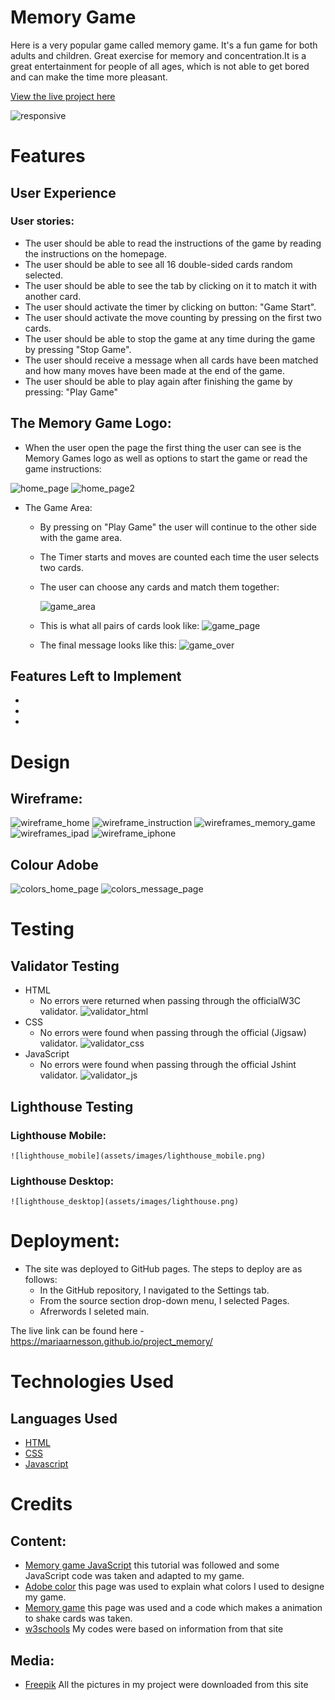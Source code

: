 # Memory Game
Here is a very popular game called memory game. It's a fun game for both adults and children. Great exercise for memory and concentration.It is a great entertainment for people of all ages, which is not able to get bored and can make the time more pleasant. 

[View the live project here](https://mariaarnesson.github.io/project_memory/)


![responsive](assets/images/responsive.png)

# Features
## User Experience 
### User stories:

- The user should be able to read the instructions of the game by reading the instructions on the homepage.
- The user should be able to see all 16 double-sided cards random selected.
- The user should be able to see the tab by clicking on it to match it with another card.
- The user should activate the timer by clicking on button: "Game Start".
- The user should activate the move counting by pressing on the first two cards.
- The user should be able to stop the game at any time during the game by pressing "Stop Game".
- The user should receive a message when all cards have been matched and how many moves have been made at the end of the game.
- The user should be able to play again after finishing the game by pressing: "Play Game"

## The Memory Game Logo:


- When the user open the page the first thing the user can see is the Memory Games logo as well as options to start the game or read the game instructions:


![home_page](assets/images/homepage1.png)
![home_page2](assets/images/homepage2.png)

- The Game Area:
    - By pressing on "Play Game" the user will continue to the other side with the game area. 
    - The Timer starts and moves are counted each time the user selects two cards.
    - The user can choose any cards and match them together:

         ![game_area](assets/images/game_area.png)    



    - This is what all pairs of cards look like:
![game_page](assets/images/game_page.png)

    - The final message looks like this:
![game_over](assets/images/Game_over.png)


## Features Left to Implement

-
-
-

# Design

## Wireframe:

![wireframe_home](assets/images/wireframe_home_page.png)
![wireframe_instruction](assets/images/wireframe_instruction.png)
![wireframes_memory_game](assets/images/wireframe_memory_game.png)
![wireframes_ipad](assets/images/wireframe_ipad.png)
![wireframe_iphone](assets/images/wireframe_iphone.png)


## Colour Adobe

![colors_home_page](assets/images/colors_home_psge.png)
![colors_message_page](assets/images/colors_massage_page.png)

# Testing

## Validator Testing

- HTML
    - No errors were returned when passing through the officialW3C validator.
    ![validator_html](assets/images/validator_html.png)
- CSS
    - No errors were found when passing through the official (Jigsaw) validator.
    ![validator_css](assets/images/validator_css.png)
- JavaScript 
    - No errors were found when passing through the official Jshint validator.
    ![validator_js](assets/images/validator_js.png)

## Lighthouse Testing

### Lighthouse Mobile:

    ![lighthouse_mobile](assets/images/lighthouse_mobile.png)

### Lighthouse Desktop: 

    ![lighthouse_desktop](assets/images/lighthouse.png)


# Deployment:
- The site was deployed to GitHub pages. The steps to deploy are as follows:
    - In the GitHub repository, I navigated to the Settings tab.
    - From the source section drop-down menu, I selected Pages.
    - Afrerwords I seleted main.

The live link can be found here - https://mariaarnesson.github.io/project_memory/



# Technologies Used
## Languages Used
- [HTML](https://sv.wikipedia.org/wiki/HTML)
- [CSS](https://en.wikipedia.org/wiki/CSS)
- [Javascript](https://sv.wikipedia.org/wiki/Javascript)



# Credits

## Content:
 - [Memory game JavaScript](https://www.youtube.com/watch?v=dqqxkrKhfS4&t=2s) this tutorial was followed and some JavaScript code was taken and adapted to my game.
 - [Adobe color](https://color.adobe.com/sv/create/image) this page was used to explain what colors I used to designe my game.
 - [Memory game](https://www.codingnepalweb.com/build-memory-card-game-html-javascript/) this page was used and a code which makes a animation to shake cards was taken.
 - [w3schools](https://www.w3schools.com/js/tryit.asp?filename=tryjs_setinterval3) My codes were based on information from that site
 
 ## Media:
 - [Freepik](https://www.freepik.com/search?format=search&query=memory%20game%20logo) All the pictures in my project were downloaded from this site


